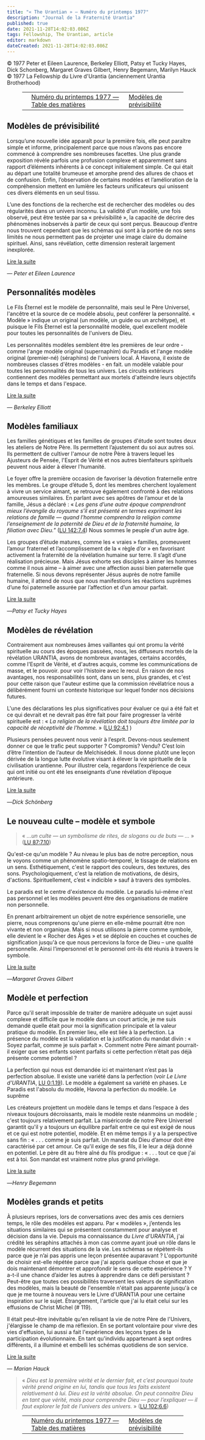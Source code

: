 ```yaml
---
title: "« The Urantian » — Numéro du printemps 1977"
description: "Journal de la Fraternité Urantia"
published: true
date: 2021-11-28T14:02:03.086Z
tags: Fellowship, The Urantian, article
editor: markdown
dateCreated: 2021-11-28T14:02:03.086Z
---
```


<p class="v-card v-sheet theme--light grey lighten-3 px-2">© 1977 Peter et Eileen Laurence, Berkeley Elliott, Patsy et Tucky Hayes, Dick Schonberg, Margaret Graves Gilbert, Henry Begemann, Marilyn Hauck<br>© 1977 La Fellowship du Livre d'Urantia (anciennement Urantia Brotherhood)</p>
<figure class="table chapter-navigator">
  <table>
    <tbody>
      <tr>
        <td>
        </td>
        <td>
        <a href="/fr/index/articles_the_urantian#numéro-du-printemps-1977">
          <span class="mdi mdi-book-open-variant"></span><span class="pl-2">Numéro du printemps 1977 — Table des matières</span>
        </a>
        </td>
        <td>
        <a href="/fr/article/Peter_and_Eileen_Laurence/Patterns_Of_Predictability">
          <span class="pr-2">Modèles de prévisibilité</span><span class="mdi mdi-arrow-right-drop-circle"></span>
        </a>
        </td>
      </tr>
    </tbody>
  </table>
</figure>



## Modèles de prévisibilité

Lorsqu’une nouvelle idée apparaît pour la première fois, elle peut paraître simple et informe, principalement parce que nous n’avons pas encore commencé à comprendre ses nombreuses facettes. Une plus grande exposition révèle parfois une profusion complexe et apparemment sans rapport d’éléments inhérents à ce concept initialement simple. Ce qui était au départ une totalité brumeuse et amorphe prend des allures de chaos et de confusion. Enfin, l’observation de certains modèles et l’amélioration de la compréhension mettent en lumière les facteurs unificateurs qui unissent ces divers éléments en un seul tissu.

L’une des fonctions de la recherche est de rechercher des modèles ou des régularités dans un univers inconnu. La validité d'un modèle, une fois observé, peut être testée par sa « prévisibilité », la capacité de décrire des phénomènes inobservés à partir de ceux qui sont perçus. Beaucoup d’entre nous trouvent cependant que les schémas qui sont à la portée de nos sens limités ne nous permettent pas de projeter une image claire du domaine spirituel. Ainsi, sans révélation, cette dimension resterait largement inexplorée.

[Lire la suite](/fr/article/Peter_and_Eileen_Laurence/Patterns_Of_Predictability)

— _Peter et Eileen Laurence_


## Personnalités modèles

Le Fils Éternel est le modèle de personnalité, mais seul le Père Universel, l'ancêtre et la source de ce modèle absolu, peut conférer la personnalité. « Modèle » indique un original (un modèle, un guide ou un archétype), et puisque le Fils Éternel est la personnalité modèle, quel excellent modèle pour toutes les personnalités de l'univers de Dieu.

Les personnalités modèles semblent être les premières de leur ordre - comme l'ange modèle original (supernaphim) du Paradis et l'ange modèle original (premier-né) (séraphins) de l'univers local. À Havona, il existe de nombreuses classes d'êtres modèles - en fait. un modèle valable pour toutes les personnalités de tous les univers. Les circuits extérieurs contiennent des modèles permettant aux mortels d'atteindre leurs objectifs dans le temps et dans l'espace.

[Lire la suite](/fr/article/Berkeley_Elliott/Pattern_Personalities)

— _Berkeley Elliott_

## Modèles familiaux

Les familles génétiques et les familles de groupes d'étude sont toutes deux les ateliers de Notre Père. Ils permettent l’ajustement du soi aux autres soi. Ils permettent de cultiver l'amour de notre Père à travers lequel les Ajusteurs de Pensée, l'Esprit de Vérité et nos autres bienfaiteurs spirituels peuvent nous aider à élever l'humanité.

Le foyer offre la première occasion de favoriser la dévotion fraternelle entre les membres. Le groupe d’étude 5, dont les membres cherchent loyalement à vivre un service aimant, se retrouve également confronté à des relations amoureuses similaires. En parlant avec ses apôtres de l’amour et de la famille, Jésus a déclaré : « _Les gens d’une autre époque comprendront mieux l’évangile du royaume s’il est présenté en termes exprimant les relations de famille — quand l’homme comprendra la religion comme l’enseignement de la paternité de Dieu et de la fraternité humaine, la filiation avec Dieu._” ([LU 142:7.4](/fr/The_Urantia_Book/142#p7_4)) Nous sommes le peuple d'un autre âge.

Les groupes d’étude matures, comme les « vraies » familles, promeuvent l’amour fraternel et l’accomplissement de la « règle d’or » en favorisant activement la fraternité de la révélation humaine sur terre. Il s’agit d’une réalisation précieuse. Mais Jésus exhorte ses disciples à aimer les hommes comme il nous aime – à aimer avec une affection aussi bien paternelle que fraternelle. Si nous devons représenter Jésus auprès de notre famille humaine, il attend de nous que nous manifestions les réactions suprêmes d’une foi paternelle assurée par l’affection et d’un amour parfait.

[Lire la suite](/fr/article/Patsy_and_Tucky_Hayes/Family_Patterns)

—_Patsy et Tucky Hayes_

## Modèles de révélation

Contrairement aux nombreuses âmes vaillantes qui ont promu la vérité spirituelle au cours des époques passées, nous, les diffuseurs mortels de la révélation URANTIA, avons de nombreux avantages, certains accordés, comme l'Esprit de Vérité, et d'autres acquis, comme les communications de masse, et le pouvoir. pour voir l'histoire avec le recul. En raison de nos avantages, nos responsabilités sont, dans un sens, plus grandes, et c'est pour cette raison que l'auteur estime que la commission révélatrice nous a délibérément fourni un contexte historique sur lequel fonder nos décisions futures.

L'une des déclarations les plus significatives pour évaluer ce qui a été fait et ce qui devrait et ne devrait pas être fait pour faire progresser la vérité spirituelle est : « _La religion de la révélation doit toujours être limitée par la capacité de réceptivité de l'homme._ » ([LU 92:4.1](/fr/The_Urantia_Book/92#p4_1) )

Plusieurs pensées peuvent nous venir à l’esprit. Devons-nous seulement donner ce que le trafic peut supporter ? Compromis? Vendu? C’est loin d’être l’intention de l’auteur de Melchisédek. Il nous donne plutôt une leçon dérivée de la longue lutte évolutive visant à élever la vie spirituelle de la civilisation urantienne. Pour illustrer cela, regardons l’expérience de ceux qui ont initié ou ont été les enseignants d’une révélation d’époque antérieure.

[Lire la suite](/fr/article/Dick_Schonberg/Patterns_Of_Revelation)

—_Dick Schönberg_

## Le nouveau culte – modèle et symbole

> « _...un culte — un symbolisme de rites, de slogans ou de buts — ..._ » ([LU 87:7.10](/fr/The_Urantia_Book/87#p7_10))

Qu'est-ce qu'un modèle ? Au niveau le plus bas de notre perception, nous le voyons comme un phénomène spatio-temporel, le tissage de relations en un sens. Esthétiquement, c'est le rapport des couleurs, des textures, des sons. Psychologiquement, c'est la relation de motivations, de désirs, d'actions. Spirituellement, c’est « indicible » sauf à travers des symboles.

Le paradis est le centre d'existence du modèle. Le paradis lui-même n'est pas personnel et les modèles peuvent être des organisations de matière non personnelle.

En prenant arbitrairement un objet de notre expérience sensorielle, une pierre, nous comprenons qu'une pierre en elle-même pourrait être non vivante et non organique. Mais si nous utilisons la pierre comme symbole, elle devient le « Rocher des Âges » et se déploie en couches et couches de signification jusqu'à ce que nous percevions la force de Dieu – une qualité personnelle. Ainsi l’impersonnel et le personnel ont-ils été réunis à travers le symbole.

[Lire la suite](/fr/article/Margaret_Graves_Gilbert/The_New_Cult_Pattern_and_Symbol)

—_Margaret Graves Gilbert_

## Modèle et perfection

Parce qu'il serait impossible de traiter de manière adéquate un sujet aussi complexe et difficile que le modèle dans un court article, je me suis demandé quelle était pour moi la signification principale et la valeur pratique du modèle. En premier lieu, elle est liée à la perfection. La présence du modèle est la validation et la justification du mandat divin : « Soyez parfait, comme je suis parfait ». Comment notre Père aimant pourrait-il exiger que ses enfants soient parfaits si cette perfection n’était pas déjà présente comme potentiel ?

La perfection qui nous est demandée ici et maintenant n’est pas la perfection absolue. Il existe une variété dans la perfection (voir _Le Livre d'URANTIA_, [LU 0:1.19](/fr/The_Urantia_Book/0#p1_19)). Le modèle a également sa variété en phases. Le Paradis est l'absolu du modèle, Havona la perfection du modèle. Le suprême

Les créateurs projettent un modèle dans le temps et dans l’espace à des niveaux toujours décroissants, mais le modèle reste néanmoins un modèle ; c'est toujours relativement parfait. La miséricorde de notre Père Universel garantit qu'il y a toujours un équilibre parfait entre ce qui est exigé de nous et ce qui est notre potentiel, modèle. Et en même temps il y a la perspective sans fin : « . . . comme je suis parfait. Un mandat du Dieu d’amour doit être caractérisé par cet amour. Ce qu'il exige de ses fils, il le leur a déjà donné en potentiel. Le père dit au frère aîné du fils prodigue : « . . . tout ce que j'ai est à toi. Son mandat est vraiment notre plus grand privilège.

[Lire la suite](/fr/article/Henry_Begemann/Pattern_And_Perfection)

—_Henry Begemann_

## Modèles grands et petits

À plusieurs reprises, lors de conversations avec des amis ces derniers temps, le rôle des modèles est apparu. Par « modèles », j’entends les situations similaires qui se présentent constamment pour analyse et décision dans la vie. Depuis ma connaissance du _Livre d'URANTIA_, j'ai crédité les séraphins attachés à mon cas comme ayant joué un rôle dans le modèle récurrent des situations de la vie. Les schémas se répètent-ils parce que je n’ai pas appris une leçon présentée auparavant ? L'opportunité de choisir est-elle répétée parce que j'ai appris quelque chose et que je dois maintenant démontrer et approfondir le sens de cette expérience ? Y a-t-il une chance d’aider les autres à apprendre dans ce défi persistant ? Peut-être que toutes ces possibilités traversent les valeurs de signification des modèles, mais la beauté de l'ensemble n'était pas apparente jusqu'à ce que je me tourne à nouveau vers le Livre d'URANTIA pour une certaine inspiration sur le sujet. Étrangement, l'article que j'ai lu était celui sur les effusions de Christ Michel (\# 119).

Il était peut-être inévitable qu'en relisant la vie de notre Père de l'Univers, j'élargisse le champ de ma réflexion. En se portant volontaire pour vivre des vies d'effusion, lui aussi a fait l'expérience des leçons types de la participation évolutionnaire. En tant qu'individu appartenant à sept ordres différents, il a illuminé et embelli les schémas quotidiens de son service.

[Lire la suite](/fr/article/Marilyn_Hauck/Patterns_Great_And_Small)

— _Marian Hauck_

> « _Dieu est la première vérité et le dernier fait, et c’est pourquoi toute vérité prend origine en lui, tandis que tous les faits existent relativement à lui. Dieu est la vérité absolue. On peut connaitre Dieu en tant que vérité, mais pour comprendre Dieu — pour l’expliquer — il faut explorer le fait de l’univers des univers._ » ([LU 102:6.6](/fr/The_Urantia_Book/102#p6_6))



<figure class="table chapter-navigator">
  <table>
    <tbody>
      <tr>
        <td>
        </td>
        <td>
        <a href="/fr/index/articles_the_urantian#numéro-du-printemps-1977">
          <span class="mdi mdi-book-open-variant"></span><span class="pl-2">Numéro du printemps 1977 — Table des matières</span>
        </a>
        </td>
        <td>
        <a href="/fr/article/Peter_and_Eileen_Laurence/Patterns_Of_Predictability">
          <span class="pr-2">Modèles de prévisibilité</span><span class="mdi mdi-arrow-right-drop-circle"></span>
        </a>
        </td>
      </tr>
    </tbody>
  </table>
</figure>
